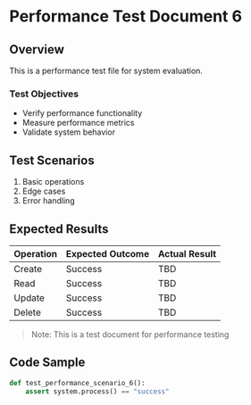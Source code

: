 # Performance Test Document 6

## Overview
This is a performance test file for system evaluation.

### Test Objectives
- Verify performance functionality
- Measure performance metrics
- Validate system behavior

## Test Scenarios
1. Basic operations
2. Edge cases
3. Error handling

## Expected Results
| Operation | Expected Outcome | Actual Result |
|-----------|-----------------|---------------|
| Create    | Success         | TBD           |
| Read      | Success         | TBD           |
| Update    | Success         | TBD           |
| Delete    | Success         | TBD           |

> Note: This is a test document for performance testing

## Code Sample
```python
def test_performance_scenario_6():
    assert system.process() == "success"
```
